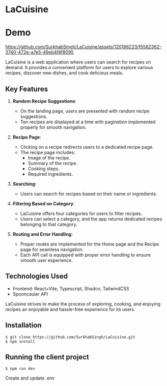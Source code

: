 # LaCuisine 
# Demo


https://github.com/SurkhabSingh/LaCuisine/assets/120186223/f5582362-3740-472e-a7e5-49eb4f4f8095


LaCuisine is a web application where users can search for recipes on demand. It provides a convenient platform for users to explore various recipes, discover new dishes, and cook delicious meals.

## Key Features

1. **Random Recipe Suggestions**: 
   - On the landing page, users are presented with random recipe suggestions.
   - Ten recipes are displayed at a time with pagination implemented properly for smooth navigation.

2. **Recipe Page**:
   - Clicking on a recipe redirects users to a dedicated recipe page.
   - The recipe page includes:
     - Image of the recipe.
     - Summary of the recipe.
     - Cooking steps.
     - Required ingredients.

3. **Searching**:
   - Users can search for recipes based on their name or ingredients.
   
4. **Filtering Based on Category**:
   - LaCuisine offers four categories for users to filter recipes.
   - Users can select a category, and the app returns dedicated recipes belonging to that category.

5. **Routing and Error Handling**:
   - Proper routes are implemented for the Home page and the Recipe page for seamless navigation.
   - Each API call is equipped with proper error handling to ensure smooth user experience.

## Technologies Used

- Frontend: React+Vite, Typescript, Shadcn, TailwindCSS 
- Spooncaular API

LaCuisine strives to make the process of exploring, cooking, and enjoying recipes an enjoyable and hassle-free experience for its users.

## Installation 

    $ git clone https://github.com/SurkhabSingh/LaCuisine.git
    $ npm install


## Running the client project

    $ npm run dev

Create and update .env

